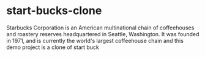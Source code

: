 # start-bucks-clone
Starbucks Corporation is an American multinational chain of coffeehouses and roastery reserves headquartered in Seattle, Washington. It was founded in 1971, and is currently the world's largest coffeehouse chain and this demo project  is a clone of start buck
